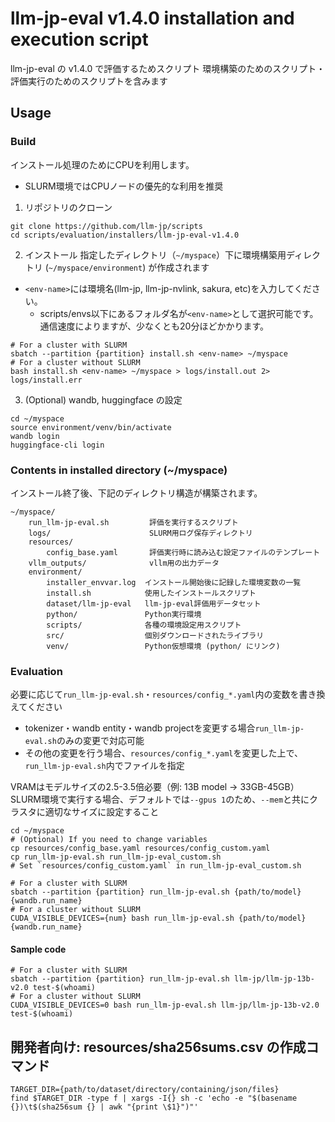 # llm-jp-eval v1.4.0 installation and execution script

llm-jp-eval の v1.4.0 で評価するためスクリプト
環境構築のためのスクリプト・評価実行のためのスクリプトを含みます

## Usage

### Build

インストール処理のためにCPUを利用します。
 - SLURM環境ではCPUノードの優先的な利用を推奨

1. リポジトリのクローン
  ```shell
  git clone https://github.com/llm-jp/scripts
  cd scripts/evaluation/installers/llm-jp-eval-v1.4.0
  ```

2. インストール
指定したディレクトリ（`~/myspace`）下に環境構築用ディレクトリ (`~/myspace/environment`) が作成されます
- `<env-name>`には環境名(llm-jp, llm-jp-nvlink, sakura, etc)を入力してください。
  - scripts/envs以下にあるフォルダ名が`<env-name>`として選択可能です。
通信速度によりますが、少なくとも20分ほどかかります。
```shell
# For a cluster with SLURM
sbatch --partition {partition} install.sh <env-name> ~/myspace
# For a cluster without SLURM
bash install.sh <env-name> ~/myspace > logs/install.out 2> logs/install.err
```

3. (Optional) wandb, huggingface の設定
```shell
cd ~/myspace
source environment/venv/bin/activate
wandb login
huggingface-cli login
```

### Contents in installed directory (~/myspace)

インストール終了後、下記のディレクトリ構造が構築されます。

```
~/myspace/
    run_llm-jp-eval.sh         評価を実行するスクリプト
    logs/                      SLURM用ログ保存ディレクトリ
    resources/
        config_base.yaml       評価実行時に読み込む設定ファイルのテンプレート
    vllm_outputs/              vllm用の出力データ
    environment/
        installer_envvar.log  インストール開始後に記録した環境変数の一覧
        install.sh            使用したインストールスクリプト
        dataset/llm-jp-eval   llm-jp-eval評価用データセット
        python/               Python実行環境
        scripts/              各種の環境設定用スクリプト
        src/                  個別ダウンロードされたライブラリ
        venv/                 Python仮想環境 (python/ にリンク)
```

### Evaluation
必要に応じて`run_llm-jp-eval.sh`・`resources/config_*.yaml`内の変数を書き換えてください
 - tokenizer・wandb entity・wandb projectを変更する場合`run_llm-jp-eval.sh`のみの変更で対応可能
 - その他の変更を行う場合、`resources/config_*.yaml`を変更した上で、`run_llm-jp-eval.sh`内でファイルを指定

VRAMはモデルサイズの2.5-3.5倍必要（例: 13B model -> 33GB-45GB）<br>
SLURM環境で実行する場合、デフォルトでは`--gpus 1`のため、`--mem`と共にクラスタに適切なサイズに設定すること
```shell
cd ~/myspace
# (Optional) If you need to change variables
cp resources/config_base.yaml resources/config_custom.yaml
cp run_llm-jp-eval.sh run_llm-jp-eval_custom.sh
# Set `resources/config_custom.yaml` in run_llm-jp-eval_custom.sh

# For a cluster with SLURM
sbatch --partition {partition} run_llm-jp-eval.sh {path/to/model} {wandb.run_name}
# For a cluster without SLURM
CUDA_VISIBLE_DEVICES={num} bash run_llm-jp-eval.sh {path/to/model} {wandb.run_name}
```

#### Sample code
```shell
# For a cluster with SLURM
sbatch --partition {partition} run_llm-jp-eval.sh llm-jp/llm-jp-13b-v2.0 test-$(whoami)
# For a cluster without SLURM
CUDA_VISIBLE_DEVICES=0 bash run_llm-jp-eval.sh llm-jp/llm-jp-13b-v2.0 test-$(whoami)
```

## 開発者向け: resources/sha256sums.csv の作成コマンド
```shell
TARGET_DIR={path/to/dataset/directory/containing/json/files}
find $TARGET_DIR -type f | xargs -I{} sh -c 'echo -e "$(basename {})\t$(sha256sum {} | awk "{print \$1}")"'
```
